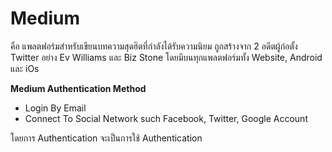 # **Medium**<br/>
คือ แพลตฟอร์มสำหรับเขียนบทความสุดฮิตที่กำลังได้รับความนิยม ถูกสร้างจาก 2 อดีตผู้ก่อตั้ง Twitter อย่าง Ev Williams และ Biz Stone โดยมีบนทุกแพลตฟอร์มทั้ง Website, Android และ iOs

**Medium Authentication Method**
- Login By Email<br/>
- Connect To Social Network such Facebook, Twitter, Google Account<br/>

โดยการ Authentication จะเป็นการใช้ Authentication 
